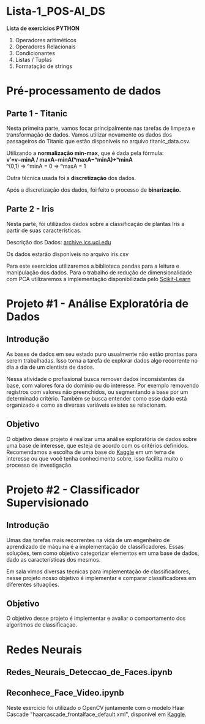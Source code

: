 # Lista-1_POS-AI_DS
<b>Lista de exercícios PYTHON</b>
<ol>
  <li>Operadores aritiméticos</li>
  <li>Operadores Relacionais</li>
  <li>Condicionantes</li>
  <li>Listas / Tuplas</li>
  <li>Formatação de strings</li>
 </ol>

# Pré-processamento de dados
## Parte 1 - Titanic
Nesta primeira parte, vamos focar principalmente nas tarefas de limpeza e transformação de dados. Vamos utilizar novamente os dados dos passageiros do Titanic que estão disponíveis no arquivo titanic_data.csv.<br />

Utilizando a <b>normalização min-max</b>, que é dada pela fórmula:<br />
<b>v′=v−minA / maxA−minA(ⁿmaxA−ⁿminA)+ⁿminA</b><br />
ⁿ(0,1) => ⁿminA = 0 => ⁿmaxA = 1

Outra técnica usada foi a <b>discretização</b> dos dados.<br />

Após a discretização dos dados, foi feito o processo de <b>binarização.</b>

## Parte 2 - Iris
Nesta parte, foi utilizados dados sobre a classificação de plantas Iris a partir de suas características.

Descrição dos Dados: [archive.ics.uci.edu](http://archive.ics.uci.edu/ml/datasets/Iris)

Os dados estarão disponíveis no arquivo iris.csv

Para este exercícios utilizaremos a biblioteca pandas para a leitura e manipulação dos dados. Para o trabalho de redução de dimensionalidade com PCA utilizaremos a implementação disponibilizada pelo [Scikit-Learn](http://scikit-learn.org/stable/modules/generated/sklearn.decomposition.PCA.html)

# Projeto #1 - Análise Exploratória de Dados

## Introdução

As bases de dados em seu estado puro usualmente não estão prontas para serem trabalhadas. Isso torna a tarefa de explorar dados algo recorrente no dia a dia de um cientista de dados.

Nessa atividade o profissional busca remover dados inconsistentes da base, com valores fora do domínio ou do interesse. Por exemplo removendo registros com valores não preenchidos, ou segmentando a base por um determinado critério. Também se busca entender como esse dado está organizado e como as diversas variáveis existes se relacionam.

## Objetivo

O objetivo desse projeto é realizar uma análise exploratória de dados sobre uma base de interesse, que esteja de acordo com os critérios definidos. Recomendamos a escolha de uma base do [Kaggle](https://www.kaggle.com/) em um tema de interesse ou que você tenha conhecimento sobre, isso facilita muito o processo de investigação.

# Projeto #2 - Classificador Supervisionado

## Introdução

Umas das tarefas mais recorrentes na vida de um engenheiro de aprendizado de máquina é a implementação de classificadores. Essas soluções, tem como objetivo categorizar elementos em uma base de dados, dado as características dos mesmos.

Em sala vimos diversas técnicas para implementação de classificadores, nesse projeto nosso objetivo é implementar e comparar classificadores em diferentes situações.

## Objetivo

O objetivo desse projeto é implementar e avaliar o comportamento dos algoritmos de classificaçao.

# Redes Neurais

## Redes_Neurais_Deteccao_de_Faces.ipynb
## Reconhece_Face_Video.ipynb

Neste exercício foi utilizado o OpenCV juntamente com o modelo Haar Cascade "haarcascade_frontalface_default.xml", disponível em [Kaggle](https://www.kaggle.com/lalitharajesh/haarcascades#haarcascade_frontalface_default.xml).
